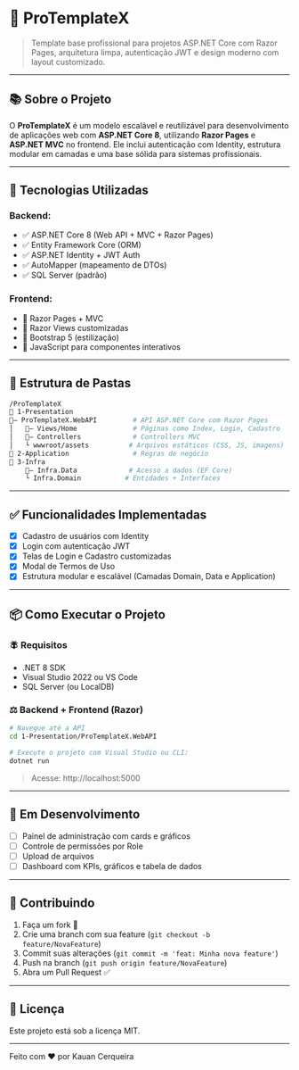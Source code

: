 # 💼 ProTemplateX

> Template base profissional para projetos ASP.NET Core com Razor Pages, arquitetura limpa, autenticação JWT e design moderno com layout customizado.

---

## 📚 Sobre o Projeto

O **ProTemplateX** é um modelo escalável e reutilizável para desenvolvimento de aplicações web com **ASP.NET Core 8**, utilizando **Razor Pages** e **ASP.NET MVC** no frontend. Ele inclui autenticação com Identity, estrutura modular em camadas e uma base sólida para sistemas profissionais.

---

## 🚀 Tecnologias Utilizadas

### Backend:
- ✅ ASP.NET Core 8 (Web API + MVC + Razor Pages)
- ✅ Entity Framework Core (ORM)
- ✅ ASP.NET Identity + JWT Auth
- ✅ AutoMapper (mapeamento de DTOs)
- ✅ SQL Server (padrão)

### Frontend:
- 🧹 Razor Pages + MVC
- 📄 Razor Views customizadas
- 🎨 Bootstrap 5 (estilização)
- 💬 JavaScript para componentes interativos

---

## 🧱 Estrutura de Pastas

```bash
/ProTemplateX
🔹 1-Presentation
🔽— ProTemplateX.WebAPI         # API ASP.NET Core com Razor Pages
│   🔽— Views/Home              # Páginas como Index, Login, Cadastro
│   🔽— Controllers             # Controllers MVC
│   └️ wwwroot/assets          # Arquivos estáticos (CSS, JS, imagens)
🔹 2-Application                # Regras de negócio
🔹 3-Infra
    🔽— Infra.Data             # Acesso a dados (EF Core)
    └️ Infra.Domain           # Entidades + Interfaces
```

---

## ✅ Funcionalidades Implementadas

- [x] Cadastro de usuários com Identity
- [x] Login com autenticação JWT
- [x] Telas de Login e Cadastro customizadas
- [x] Modal de Termos de Uso
- [x] Estrutura modular e escalável (Camadas Domain, Data e Application)

---

## 📦 Como Executar o Projeto

### 🪰 Requisitos

- .NET 8 SDK
- Visual Studio 2022 ou VS Code
- SQL Server (ou LocalDB)

### ⚖️ Backend + Frontend (Razor)

```bash
# Navegue até a API
cd 1-Presentation/ProTemplateX.WebAPI

# Execute o projeto com Visual Studio ou CLI:
dotnet run
```

> Acesse: http://localhost:5000

---

## 🧪 Em Desenvolvimento

- [ ] Painel de administração com cards e gráficos
- [ ] Controle de permissões por Role
- [ ] Upload de arquivos
- [ ] Dashboard com KPIs, gráficos e tabela de dados

---

## 🤝 Contribuindo

1. Faça um fork 🍝  
2. Crie uma branch com sua feature (`git checkout -b feature/NovaFeature`)  
3. Commit suas alterações (`git commit -m 'feat: Minha nova feature'`)  
4. Push na branch (`git push origin feature/NovaFeature`)  
5. Abra um Pull Request ✅  

---

## 📄 Licença

Este projeto está sob a licença MIT.

---

Feito com ❤️ por Kauan Cerqueira


